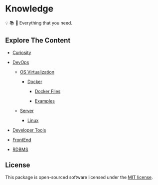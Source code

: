 # Knowledge

:bulb: :books: :telescope: Everything that you need.

## Explore The Content
  
- [Curiosity](Curiosity/)

- [DevOps](DevOps/)

  - [OS Virtualization](DevOps/OS%20Virtualization/)
  
    - [Docker](DevOps/OS%20Virtualization/Docker/)

      - [Docker Files](DevOps/OS%20Virtualization/Docker/Docker%20Files/)

      - [Examples](DevOps/OS%20Virtualization/Docker/Examples/)
  
  - [Server](DevOps/Server/)
  
    - [Linux](DevOps/Server/Linux/)
  
- [Developer Tools](Developer%20Tools/)

- [FrontEnd](FrontEnd/)

- [RDBMS](RDBMS/)

## License

This package is open-sourced software licensed under the [MIT license](https://opensource.org/licenses/MIT).

